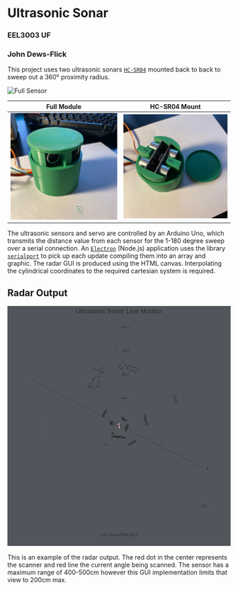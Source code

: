 # Ultrasonic Sonar

### EEL3003 UF

### John Dews-Flick

This project uses two ultrasonic sonars [`HC-SR04`](https://cdn.sparkfun.com/datasheets/Sensors/Proximity/HCSR04.pdf) mounted back to back to sweep out a 360° proximity radius.

![Full Sensor](/docs/running.gif)

|             Full Module              |            HC-SR04 Mount            |
| :----------------------------------: | :---------------------------------: |
| ![Full Sensor](/docs/fullSensor.jpg) | ![Full Sensor](/docs/sensorTop.jpg) |

The ultrasonic sensors and servo are controlled by an Arduino Uno, which transmits the distance value from each sensor for the 1-180 degree sweep over a serial connection. An [`Electron`](https://electronjs.org/) (Node.js) application uses the library [`serialport`](https://www.npmjs.com/package/serialport) to pick up each update compiling them into an array and graphic. The radar GUI is produced using the HTML canvas. Interpolating the cylindrical coordinates to the required cartesian system is required.

## Radar Output

![Full Sensor](/docs/scanning.gif)

This is an example of the radar output. The red dot in the center represents the scanner and red line the current angle being scanned. The sensor has a maximum range of 400-500cm however this GUI implementation limits that view to 200cm max.
